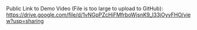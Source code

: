 Public Link to Demo Video (File is too large to upload to GitHub):
https://drive.google.com/file/d/1vNGpPZcHiFMfrboWjsnK9_I33jOyvFHO/view?usp=sharing
